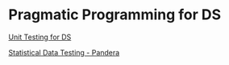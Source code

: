 # Pragmatic Programming for DS
[Unit Testing for DS](https://towardsdatascience.com/unit-testing-for-data-scientists-dc5e0cd397fb)

[Statistical Data Testing - Pandera](https://pandera.readthedocs.io/en/stable/)
